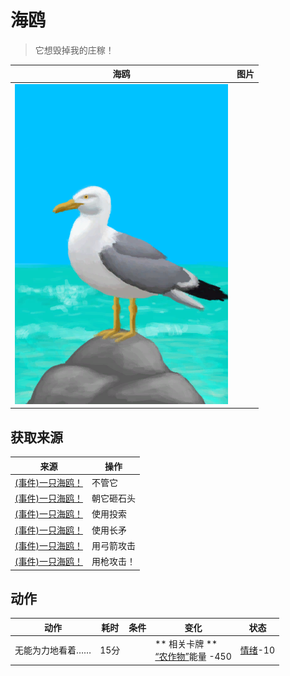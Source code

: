 # 海鸥  
> 它想毁掉我的庄稼！  
  
  海鸥  |   图片   
 ----  |  ----:   
   |  ![](Sprite/Seagull.png)   
  
## 获取来源  
来源  |  操作  
----  |  ----  
[(事件)一只海鸥！](Event_SeagullRaidCrop.md)  |  不管它  
[(事件)一只海鸥！](Event_SeagullRaidCrop.md)  |  朝它砸石头  
[(事件)一只海鸥！](Event_SeagullRaidCrop.md)  |  使用投索  
[(事件)一只海鸥！](Event_SeagullRaidCrop.md)  |  使用长矛  
[(事件)一只海鸥！](Event_SeagullRaidCrop.md)  |  用弓箭攻击  
[(事件)一只海鸥！](Event_SeagullRaidCrop.md)  |  用枪攻击！  
## 动作  
动作  |  耗时  |  条件  |  变化  |  状态  
----  |  ----  |  ----  |  ----  |  ----  
无能为力地看着……<br>  |  15分  |    |  ** 相关卡牌 **<br>[“农作物”](tag_Crop.md)能量  -450<br>  |  [情绪](Morale.md)-10  
